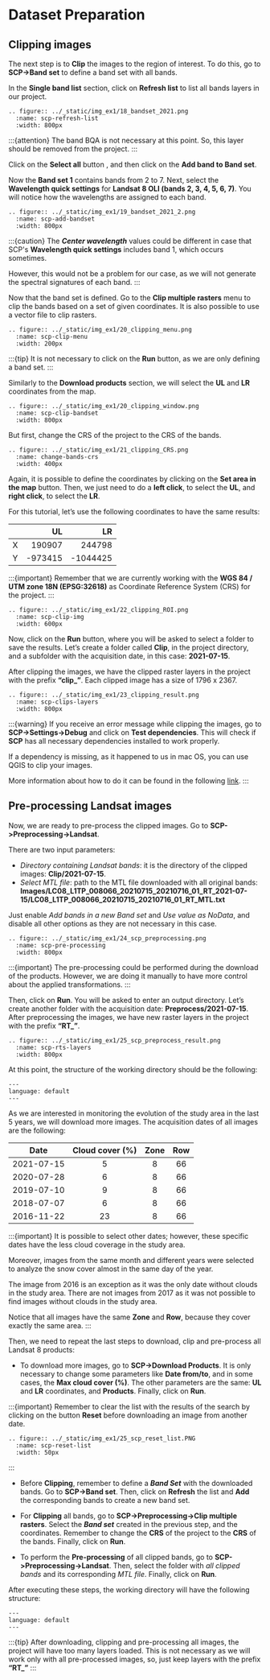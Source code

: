 # Dataset Preparation

## Clipping images

The next step is to **Clip** the images to the region of interest. To do this, go to **SCP->Band set** to define a band set with all bands.

In the **Single band list** section, click on **Refresh list** to list all bands layers in our project.

```{eval-rst}
.. figure:: ../_static/img_ex1/18_bandset_2021.png
  :name: scp-refresh-list
  :width: 800px
```

:::{attention}
The band BQA is not necessary at this point. So, this layer should be removed from the project.
:::

Click on the **Select all** button , and then click on the **Add band to Band set**.

Now the **Band set 1** contains bands from 2 to 7. Next, select the **Wavelength quick settings** for **Landsat 8 OLI (bands 2, 3, 4, 5, 6, 7)**. You will notice how the wavelengths are assigned to each band.

```{eval-rst}
.. figure:: ../_static/img_ex1/19_bandset_2021_2.png
  :name: scp-add-bandset
  :width: 800px
```

:::{caution}
The _**Center wavelength**_ values could be different in case that SCP's **Wavelength quick settings** includes band 1, which occurs sometimes.

However, this would not be a problem for our case, as we will not generate the spectral signatures of each band.
:::

Now that the band set is defined. Go to the **Clip multiple rasters** menu to clip the bands based on a set of given coordinates. It is also possible to use a vector file to clip rasters.

```{eval-rst}
.. figure:: ../_static/img_ex1/20_clipping_menu.png
  :name: scp-clip-menu
  :width: 200px
```

:::{tip}
It is not necessary to click on the **Run** button, as we are only defining a band set.
:::

Similarly to the **Download products** section, we will select the **UL** and **LR** coordinates from the map.

```{eval-rst}
.. figure:: ../_static/img_ex1/20_clipping_window.png
  :name: scp-clip-bandset
  :width: 800px
```

But first, change the CRS of the project to the CRS of the bands.

```{eval-rst}
.. figure:: ../_static/img_ex1/21_clipping_CRS.png
  :name: change-bands-crs
  :width: 400px
```

Again, it is possible to define the coordinates by clicking on the **Set area in the map** button. Then, we just need to do a **left click**, to select the **UL**, and **right click**, to select the **LR**. 

For this tutorial, let’s use the following coordinates to have the same results:

|     | UL              | LR              |
| :-- | --------------: | --------------: |
| X   |          190907 |          244798 |
| Y   |         -973415 |        -1044425 |

:::{important}
Remember that we are currently working with the **WGS 84 / UTM zone 18N (EPSG:32618)** as Coordinate Reference System (CRS) for the project.
:::

```{eval-rst}
.. figure:: ../_static/img_ex1/22_clipping_ROI.png
  :name: scp-clip-img
  :width: 600px
```

Now, click on the **Run** button, where you will be asked to select a folder to save the results. Let’s create a folder called **Clip**, in the project directory, and a subfolder with the acquisition date, in this case: **2021-07-15**. 

After clipping the images, we have the clipped raster layers in the project with the prefix **“clip\_”**. Each clipped image has a size of 1796 x 2367.

```{eval-rst}
.. figure:: ../_static/img_ex1/23_clipping_result.png
  :name: scp-clips-layers
  :width: 800px
```

:::{warning}
If you receive an error message while clipping the images, go to **SCP->Settings->Debug** and click on **Test dependencies**. This will check if **SCP** has all necessary dependencies installed to work properly.

If a dependency is missing, as it happened to us in mac OS, you can use QGIS to clip your images.

More information about how to do it can be found in the following [link](http://www.qgistutorials.com/en/docs/raster_mosaicing_and_clipping.html).
:::

## Pre-processing Landsat images

Now, we are ready to pre-process the clipped images. Go to **SCP->Preprocessing->Landsat**.

There are two input parameters:

- _Directory containing Landsat bands_: it is the directory of the clipped images: **Clip/2021-07-15**.
- _Select MTL file_: path to the MTL file downloaded with all original bands: **Images/LC08_L1TP_008066_20210715_20210716_01_RT_2021-07-15/LC08_L1TP_008066_20210715_20210716_01_RT_MTL.txt**

Just enable _Add bands in a new Band set_ and _Use value as NoData_, and disable all other options as they are not necessary in this case.

```{eval-rst}
.. figure:: ../_static/img_ex1/24_scp_preprocessing.png
  :name: scp-pre-processing
  :width: 800px
```

:::{important}
The pre-processing could be performed during the download of the products. However, we are doing it manually to have more control about the applied transformations.
:::

Then, click on **Run**. You will be asked to enter an output directory. Let’s create another folder with the acquisition date: **Preprocess/2021-07-15**. After preprocessing the images, we have new raster layers in the project with the prefix **“RT\_”**.

```{eval-rst}
.. figure:: ../_static/img_ex1/25_scp_preprocess_result.png
  :name: scp-rts-layers
  :width: 800px
```

At this point, the structure of the working directory should be the following:

```{literalinclude} ../_static/ex1_pwd.txt
---
language: default
---
```

As we are interested in monitoring the evolution of the study area in the last 5 years, we will download more images. The acquisition dates of all images are the following:

|    Date    | Cloud cover (%) | Zone | Row |
|:----------:|:---------------:|:----:|:---:|
| 2021-07-15 |        5        |   8  |  66 |
| 2020-07-28 |        6        |   8  |  66 |
| 2019-07-10 |        9        |   8  |  66 |
| 2018-07-07 |        6        |   8  |  66 |
| 2016-11-22 |        23       |   8  |  66 |

:::{important}
It is possible to select other dates; however, these specific dates have the less cloud coverage in the study area. 

Moreover, images from the same month and different years were selected to analyze the snow cover almost in the same day of the year. 

The image from 2016 is an exception as it was the only date without clouds in the study area. There are not images from 2017 as it was not possible to find images without clouds in the study area.

Notice that all images have the same **Zone** and **Row**, because they cover exactly the same area.
:::

Then, we need to repeat the last steps to download, clip and pre-process all Landsat 8 products:

* To download more images, go to **SCP->Download Products**. It is only necessary to change some parameters like **Date from/to**, and in some cases, the **Max cloud cover (%)**. The other parameters are the same: **UL** and **LR** coordinates, and **Products**. Finally, click on **Run**.

:::{important}
Remember to clear the list with the results of the search by clicking on the button **Reset** before downloading an image from another date.

```{eval-rst}
.. figure:: ../_static/img_ex1/25_scp_reset_list.PNG
  :name: scp-reset-list
  :width: 50px
```
:::

* Before **Clipping**, remember to define a _**Band Set**_ with the downloaded bands. Go to **SCP->Band set**. Then, click on **Refresh** the list and **Add** the corresponding bands to create a new band set.

* For **Clipping** all bands, go to **SCP->Preprocessing->Clip multiple rasters**. Select the _**Band set**_ created in the previous step, and the coordinates. Remember to change the **CRS** of the project to the **CRS** of the bands. Finally, click on **Run**.

* To perform the **Pre-processing** of all clipped bands, go to **SCP->Preprocessing->Landsat**. Then, select the folder with _all clipped bands_ and its corresponding _MTL file_. Finally, click on **Run**.

After executing these steps, the working directory will have the following structure:

```{literalinclude} ../_static/ex1_clip_preprocess.txt
---
language: default
---
```

:::{tip}
After downloading, clipping and pre-processing all images, the project will have too many layers loaded. This is not necessary as we will work only with all pre-processed images, so, just keep layers with the prefix **“RT\_”**
:::